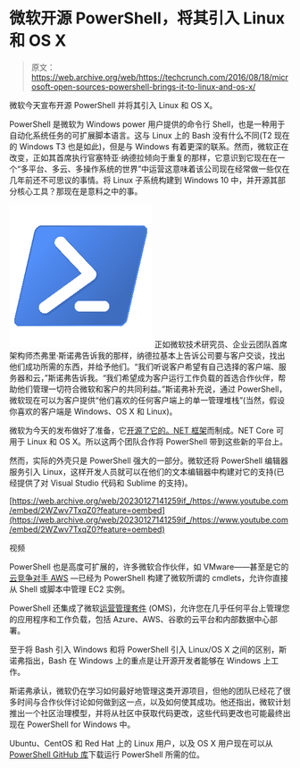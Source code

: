 # 微软开源 PowerShell，将其引入 Linux 和 OS X 

> 原文：<https://web.archive.org/web/https://techcrunch.com/2016/08/18/microsoft-open-sources-powershell-brings-it-to-linux-and-os-x/>

微软今天宣布开源 PowerShell 并将其引入 Linux 和 OS X。

PowerShell 是微软为 Windows power 用户提供的命令行 Shell，也是一种用于自动化系统任务的可扩展脚本语言。这与 Linux 上的 Bash 没有什么不同(T2 现在的 Windows T3 也是如此)，但是与 Windows 有着更深的联系。然而，微软正在改变，正如其首席执行官塞特亚·纳德拉倾向于重复的那样，它意识到它现在在一个“多平台、多云、多操作系统的世界”中运营这意味着该公司现在经常做一些仅在几年前还不可思议的事情。将 Linux 子系统构建到 Windows 10 中，并开源其部分核心工具？那现在是意料之中的事。

[![11524380](img/dd08c90e1f6971749d612b5f4ca6a522.png)](https://web.archive.org/web/20230127141259/https://techcrunch.com/wp-content/uploads/2016/08/11524380.png) 正如微软技术研究员、企业云团队首席架构师杰弗里·斯诺弗告诉我的那样，纳德拉基本上告诉公司要与客户交谈，找出他们成功所需的东西，并给予他们。“我们听说客户希望有自己选择的客户端、服务器和云，”斯诺弗告诉我。“我们希望成为客户运行工作负载的首选合作伙伴，帮助他们管理一切符合微软和客户的共同利益。”斯诺弗补充说，通过 PowerShell，微软现在可以为客户提供“他们喜欢的任何客户端上的单一管理堆栈”(当然，假设你喜欢的客户端是 Windows、OS X 和 Linux)。

微软为今天的发布做好了准备，它[开源了它的。NET 框架](https://web.archive.org/web/20230127141259/https://techcrunch.com/2016/06/27/microsofts-open-source-net-and-asp-net-core-hit-1-0/)而制成。NET Core 可用于 Linux 和 OS X。所以这两个团队合作将 PowerShell 带到这些新的平台上。

然而，实际的外壳只是 PowerShell 强大的一部分。微软还将 PowerShell 编辑器服务引入 Linux，这样开发人员就可以在他们的文本编辑器中构建对它的支持(已经提供了对 Visual Studio 代码和 Sublime 的支持)。

[https://web.archive.org/web/20230127141259if_/https://www.youtube.com/embed/2WZwv7TxqZ0?feature=oembed](https://web.archive.org/web/20230127141259if_/https://www.youtube.com/embed/2WZwv7TxqZ0?feature=oembed)

视频

PowerShell 也是高度可扩展的，许多微软合作伙伴，如 VMware——甚至是它的[云竞争对手 AWS](https://web.archive.org/web/20230127141259/https://aws.amazon.com/powershell/) —已经为 PowerShell 构建了微软所谓的 cmdlets，允许你直接从 Shell 或脚本中管理 EC2 实例。

PowerShell 还集成了微软[运营管理套件](https://web.archive.org/web/20230127141259/https://www.microsoft.com/en-us/cloud-platform/operations-management-suite) (OMS)，允许您在几乎任何平台上管理您的应用程序和工作负载，包括 Azure、AWS、谷歌的云平台和内部数据中心部署。

至于将 Bash 引入 Windows 和将 PowerShell 引入 Linux/OS X 之间的区别，斯诺弗指出，Bash 在 Windows 上的重点是让开源开发者能够在 Windows 上工作。

斯诺弗承认，微软仍在学习如何最好地管理这类开源项目，但他的团队已经花了很多时间与合作伙伴讨论如何做到这一点，以及如何使其成功。他还指出，微软计划推出一个社区治理模型，并将从社区中获取代码更改，这些代码更改也可能最终出现在 PowerShell for Windows 中。

Ubuntu、CentOS 和 Red Hat 上的 Linux 用户，以及 OS X 用户现在可以从 [PowerShell GitHub 库](https://web.archive.org/web/20230127141259/https://github.com/PowerShell/PowerShell)下载运行 PowerShell 所需的位。